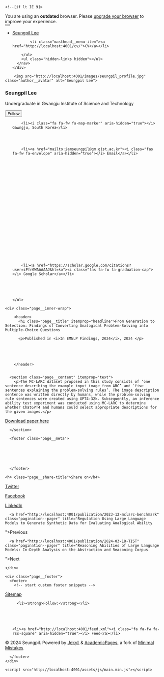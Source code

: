 

<!doctype html>
<html lang="en" class="no-js">
  <head>
    

<meta charset="utf-8">



<!-- begin SEO -->









<title>From Generation to Selection: Findings of Converting Analogical Problem-Solving into Multiple-Choice Questions - Seungpil Lee</title>







<meta property="og:locale" content="en-US">
<meta property="og:site_name" content="Seungpil Lee">
<meta property="og:title" content="From Generation to Selection: Findings of Converting Analogical Problem-Solving into Multiple-Choice Questions">


  <link rel="canonical" href="http://localhost:4001/publication/2024-11-mc-larc-emnlp.md">
  <meta property="og:url" content="http://localhost:4001/publication/2024-11-mc-larc-emnlp.md">



  <meta property="og:description" content="The MC-LARC dataset proposed in this study consists of ‘one sentence describing the example input image from ARC’ and ‘five sentences explaining the problem-solving rules’. The image description sentence was written directly by humans, while the problem-solving rule sentences were created using GPT4-32k. Subsequently, an inference ability test experiment was conducted using MC-LARC to determine whether ChatGPT4 and humans could select appropriate descriptions for the given images.">





  

  





  <meta property="og:type" content="article">
  <meta property="article:published_time" content="2024-11-08T00:00:00-08:00">








  <script type="application/ld+json">
    {
      "@context" : "http://schema.org",
      "@type" : "Person",
      "name" : "Seungpil",
      "url" : "http://localhost:4001",
      "sameAs" : null
    }
  </script>






<!-- end SEO -->


<link href="http://localhost:4001/feed.xml" type="application/atom+xml" rel="alternate" title="Seungpil Lee Feed">

<!-- http://t.co/dKP3o1e -->
<meta name="HandheldFriendly" content="True">
<meta name="MobileOptimized" content="320">
<meta name="viewport" content="width=device-width, initial-scale=1.0">

<script>
  document.documentElement.className = document.documentElement.className.replace(/\bno-js\b/g, '') + ' js ';
</script>

<!-- For all browsers -->
<link rel="stylesheet" href="http://localhost:4001/assets/css/main.css">

<meta http-equiv="cleartype" content="on">
    

<!-- start custom head snippets -->

<link rel="apple-touch-icon" sizes="57x57" href="http://localhost:4001/images/apple-touch-icon-57x57.png?v=M44lzPylqQ">
<link rel="apple-touch-icon" sizes="60x60" href="http://localhost:4001/images/apple-touch-icon-60x60.png?v=M44lzPylqQ">
<link rel="apple-touch-icon" sizes="72x72" href="http://localhost:4001/images/apple-touch-icon-72x72.png?v=M44lzPylqQ">
<link rel="apple-touch-icon" sizes="76x76" href="http://localhost:4001/images/apple-touch-icon-76x76.png?v=M44lzPylqQ">
<link rel="apple-touch-icon" sizes="114x114" href="http://localhost:4001/images/apple-touch-icon-114x114.png?v=M44lzPylqQ">
<link rel="apple-touch-icon" sizes="120x120" href="http://localhost:4001/images/apple-touch-icon-120x120.png?v=M44lzPylqQ">
<link rel="apple-touch-icon" sizes="144x144" href="http://localhost:4001/images/apple-touch-icon-144x144.png?v=M44lzPylqQ">
<link rel="apple-touch-icon" sizes="152x152" href="http://localhost:4001/images/apple-touch-icon-152x152.png?v=M44lzPylqQ">
<link rel="apple-touch-icon" sizes="180x180" href="http://localhost:4001/images/apple-touch-icon-180x180.png?v=M44lzPylqQ">
<link rel="icon" type="image/png" href="http://localhost:4001/images/favicon-32x32.png?v=M44lzPylqQ" sizes="32x32">
<link rel="icon" type="image/png" href="http://localhost:4001/images/android-chrome-192x192.png?v=M44lzPylqQ" sizes="192x192">
<link rel="icon" type="image/png" href="http://localhost:4001/images/favicon-96x96.png?v=M44lzPylqQ" sizes="96x96">
<link rel="icon" type="image/png" href="http://localhost:4001/images/favicon-16x16.png?v=M44lzPylqQ" sizes="16x16">
<link rel="manifest" href="http://localhost:4001/images/manifest.json?v=M44lzPylqQ">
<link rel="mask-icon" href="http://localhost:4001/images/safari-pinned-tab.svg?v=M44lzPylqQ" color="#000000">
<link rel="shortcut icon" href="/images/favicon.ico?v=M44lzPylqQ">
<meta name="msapplication-TileColor" content="#000000">
<meta name="msapplication-TileImage" content="http://localhost:4001/images/mstile-144x144.png?v=M44lzPylqQ">
<meta name="msapplication-config" content="http://localhost:4001/images/browserconfig.xml?v=M44lzPylqQ">
<meta name="theme-color" content="#ffffff">
<link rel="stylesheet" href="http://localhost:4001/assets/css/academicons.css"/>

<script type="text/x-mathjax-config"> MathJax.Hub.Config({ TeX: { equationNumbers: { autoNumber: "all" } } }); </script>
<script type="text/x-mathjax-config">
  MathJax.Hub.Config({
    tex2jax: {
      inlineMath: [ ['$','$'], ["\\(","\\)"] ],
      processEscapes: true
    }
  });
</script>
<script src='https://cdnjs.cloudflare.com/ajax/libs/mathjax/2.7.4/latest.js?config=TeX-MML-AM_CHTML' async></script>

<!-- end custom head snippets -->

  </head>

  <body>

    <!--[if lt IE 9]>
<div class="notice--danger align-center" style="margin: 0;">You are using an <strong>outdated</strong> browser. Please <a href="http://browsehappy.com/">upgrade your browser</a> to improve your experience.</div>
<![endif]-->
    

<div class="masthead">
  <div class="masthead__inner-wrap">
    <div class="masthead__menu">
      <nav id="site-nav" class="greedy-nav">
        <button><div class="navicon"></div></button>
        <ul class="visible-links">
          <li class="masthead__menu-item masthead__menu-item--lg"><a href="http://localhost:4001/">Seungpil Lee</a></li>
          
            
            <li class="masthead__menu-item"><a href="http://localhost:4001/cv/">CV</a></li>
          
        </ul>
        <ul class="hidden-links hidden"></ul>
      </nav>
    </div>
  </div>
</div>

    





<div id="main" role="main">
  


  <div class="sidebar sticky">
  



<div itemscope itemtype="http://schema.org/Person">

  <div class="author__avatar">
    
    	<img src="http://localhost:4001/images/seungpil_profile.jpg" class="author__avatar" alt="Seungpil Lee">
    
  </div>

  <div class="author__content">
    <h3 class="author__name">Seungpil Lee</h3>
    <p class="author__bio">Undergraduate in Gwangju Institute of Science and Technology</p>
  </div>

  <div class="author__urls-wrapper">
    <button class="btn btn--inverse">Follow</button>
    <ul class="author__urls social-icons">
      
        <li><i class="fa fa-fw fa-map-marker" aria-hidden="true"></i> Gawngju, South Korea</li>
      
      
      
      
        <li><a href="mailto:iamseungpil@gm.gist.ac.kr"><i class="fas fa-fw fa-envelope" aria-hidden="true"></i> Email</a></li>
      
      
       
      
      
      
      
      
      
      
      
      
      
      
      
      
      
      
      
      
      
      
      
      
      
        <li><a href="https://scholar.google.com/citations?user=iPfrGWAAAAAJ&hl=ko"><i class="fas fa-fw fa-graduation-cap"></i> Google Scholar</a></li>
      
      
      
      
      
    </ul>
  </div>
</div>

  
  </div>


  <article class="page" itemscope itemtype="http://schema.org/CreativeWork">
    <meta itemprop="headline" content="From Generation to Selection: Findings of Converting Analogical Problem-Solving into Multiple-Choice Questions">
    <meta itemprop="description" content="The MC-LARC dataset proposed in this study consists of ‘one sentence describing the example input image from ARC’ and ‘five sentences explaining the problem-solving rules’. The image description sentence was written directly by humans, while the problem-solving rule sentences were created using GPT4-32k. Subsequently, an inference ability test experiment was conducted using MC-LARC to determine whether ChatGPT4 and humans could select appropriate descriptions for the given images.">
    <meta itemprop="datePublished" content="November 08, 2024">
    

    <div class="page__inner-wrap">
      
        <header>
          <h1 class="page__title" itemprop="headline">From Generation to Selection: Findings of Converting Analogical Problem-Solving into Multiple-Choice Questions
</h1>
          
        
        
        
          <p>Published in <i>In EMNLP Findings, 2024</i>, 2024 </p>
        
        
             
        
    
        </header>
      

      <section class="page__content" itemprop="text">
        <p>The MC-LARC dataset proposed in this study consists of ‘one sentence describing the example input image from ARC’ and ‘five sentences explaining the problem-solving rules’. The image description sentence was written directly by humans, while the problem-solving rule sentences were created using GPT4-32k. Subsequently, an inference ability test experiment was conducted using MC-LARC to determine whether ChatGPT4 and humans could select appropriate descriptions for the given images.</p>

<p><a href="https://www.dbpia.co.kr/pdf/pdfView.do?nodeId=NODE11705112&amp;googleIPSandBox=false&amp;mark=0&amp;ipRange=false&amp;b2cLoginYN=false&amp;aiChatView=A&amp;readTime=5-10&amp;isPDFSizeAllowed=true&amp;accessgl=Y&amp;language=ko_KR&amp;hasTopBanner=true">Download paper here</a></p>

<!-- Recommended citation: Your Name, You. (2015). "Paper Title Number 3." <i>Journal 1</i>. 1(3). -->

        
      </section>

      <footer class="page__meta">
        
        




      </footer>

      

<section class="page__share">
  
    <h4 class="page__share-title">Share on</h4>
  

  <a href="https://twitter.com/intent/tweet?text=http://localhost:4001/publication/2024-11-mc-larc-emnlp.md" class="btn btn--twitter" title="Share on Twitter"><i class="fab fa-twitter" aria-hidden="true"></i><span> Twitter</span></a>

  <a href="https://www.facebook.com/sharer/sharer.php?u=http://localhost:4001/publication/2024-11-mc-larc-emnlp.md" class="btn btn--facebook" title="Share on Facebook"><i class="fab fa-facebook" aria-hidden="true"></i><span> Facebook</span></a>

  <a href="https://www.linkedin.com/shareArticle?mini=true&url=http://localhost:4001/publication/2024-11-mc-larc-emnlp.md" class="btn btn--linkedin" title="Share on LinkedIn"><i class="fab fa-linkedin" aria-hidden="true"></i><span> LinkedIn</span></a>
</section>

      


  <nav class="pagination">
    
      <a href="http://localhost:4001/publication/2023-12-mclarc-benchmark" class="pagination--pager" title="Regulation Using Large Language Models to Generate Synthetic Data for Evaluating Analogical Ability
">Previous</a>
    
    
      <a href="http://localhost:4001/publication/2024-03-18-TIST" class="pagination--pager" title="Reasoning Abilities of Large Language Models: In-Depth Analysis on the Abstraction and Reasoning Corpus
">Next</a>
    
  </nav>

    </div>

    
  </article>

  
  
</div>


    <div class="page__footer">
      <footer>
        <!-- start custom footer snippets -->
<a href="/sitemap/">Sitemap</a>
<!-- end custom footer snippets -->

        

<div class="page__footer-follow">
  <ul class="social-icons">
    
      <li><strong>Follow:</strong></li>
    
    
    
    
    
    <li><a href="http://localhost:4001/feed.xml"><i class="fa fa-fw fa-rss-square" aria-hidden="true"></i> Feed</a></li>
  </ul>
</div>

<div class="page__footer-copyright">&copy; 2024 Seungpil. Powered by <a href="http://jekyllrb.com" rel="nofollow">Jekyll</a> &amp; <a href="https://github.com/academicpages/academicpages.github.io">AcademicPages</a>, a fork of <a href="https://mademistakes.com/work/minimal-mistakes-jekyll-theme/" rel="nofollow">Minimal Mistakes</a>.</div>

      </footer>
    </div>

    <script src="http://localhost:4001/assets/js/main.min.js"></script>




  <script>
  (function(i,s,o,g,r,a,m){i['GoogleAnalyticsObject']=r;i[r]=i[r]||function(){
  (i[r].q=i[r].q||[]).push(arguments)},i[r].l=1*new Date();a=s.createElement(o),
  m=s.getElementsByTagName(o)[0];a.async=1;a.src=g;m.parentNode.insertBefore(a,m)
  })(window,document,'script','//www.google-analytics.com/analytics.js','ga');

  ga('create', '', 'auto');
  ga('send', 'pageview');
</script>






  </body>
</html>

